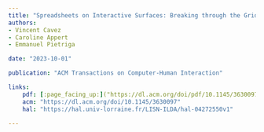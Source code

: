 ```yaml
---
title: "Spreadsheets on Interactive Surfaces: Breaking through the Grid with the Pen"
authors:
- Vincent Cavez
- Caroline Appert
- Emmanuel Pietriga

date: "2023-10-01"

publication: "ACM Transactions on Computer-Human Interaction"

links:
    pdf: [:page_facing_up:]("https://dl.acm.org/doi/pdf/10.1145/3630097")
    acm: "https://dl.acm.org/doi/10.1145/3630097"
    hal: "https://hal.univ-lorraine.fr/LISN-ILDA/hal-04272550v1"
    
---
```

